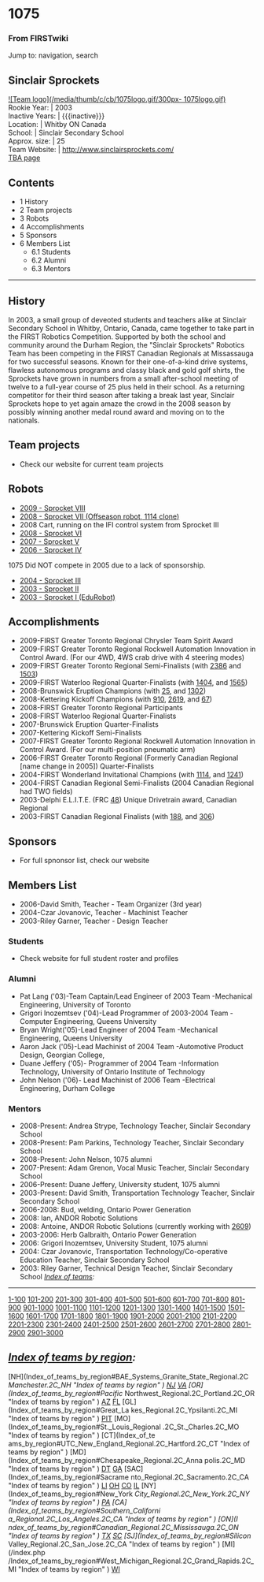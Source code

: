 # 1075

### From FIRSTwiki

Jump to: navigation, search

Sinclair Sprockets  
---  
[![Team logo](/media/thumb/c/cb/1075logo.gif/300px-
1075logo.gif)](Image:1075logo.gif "Team logo" )  
Rookie Year: | 2003  
Inactive Years: | {{{inactive}}}  
Location: | Whitby ON Canada  
School: | Sinclair Secondary School  
Approx. size: | 25  
Team Website: | <http://www.sinclairsprockets.com/>  
[TBA page](http://www.thebluealliance.net/tbatv/team.php?team=1075
"http://www.thebluealliance.net/tbatv/team.php?team=1075" )  
  
  

## Contents

  * 1 History
  * 2 Team projects
  * 3 Robots
  * 4 Accomplishments
  * 5 Sponsors
  * 6 Members List
    * 6.1 Students
    * 6.2 Alumni
    * 6.3 Mentors  
---  
  

## History

In 2003, a small group of deveoted students and teachers alike at Sinclair
Secondary School in Whitby, Ontario, Canada, came together to take part in the
FIRST Robotics Competition. Supported by both the school and community around
the Durham Region, the "Sinclair Sprockets" Robotics Team has been competing
in the FIRST Canadian Regionals at Missassauga for two successful seasons.
Known for their one-of-a-kind drive systems, flawless autonomous programs and
classy black and gold golf shirts, the Sprockets have grown in numbers from a
small after-school meeting of twelve to a full-year course of 25 plus held in
their school. As a returning competitor for their third season after taking a
break last year, Sinclair Sprockets hope to yet again amaze the crowd in the
2008 season by possibly winning another medal round award and moving on to the
nationals.


## Team projects

  * Check our website for current team projects 


## Robots

  * [2009 - Sprocket VIII](/index.php?title=1075_in_2009&action=edit "1075 in 2009" )
  * [2008 - Sprocket VII (Offseason robot, 1114 clone)](/index.php?title=1075_in_2008&action=edit "1075 in 2008" )
  * 2008 Cart, running on the IFI control system from Sprocket III 
  * [2008 - Sprocket VI](/index.php?title=1075_in_2008&action=edit "1075 in 2008" )
  * [2007 - Sprocket V](/index.php?title=1075_in_2007&action=edit "1075 in 2007" )
  * [2006 - Sprocket IV](/index.php?title=1075_in_2006&action=edit "1075 in 2006" )

1075 Did NOT compete in 2005 due to a lack of sponsorship.

  * [2004 - Sprocket III](1075_in_2004#Robot "1075 in 2004" )
  * [2003 - Sprocket II](1075_in_2003#Robot "1075 in 2003" )
  * [2003 - Sprocket I (EduRobot)](1075_in_2003#Robot "1075 in 2003" )


## Accomplishments

  * 2009-FIRST Greater Toronto Regional Chrysler Team Spirit Award 
  * 2009-FIRST Greater Toronto Regional Rockwell Automation Innovation in Control Award. (For our 4WD, 4WS crab drive with 4 steering modes) 
  * 2009-FIRST Greater Toronto Regional Semi-Finalists (with [2386](/index.php?title=2386&action=edit "2386" ) and [1503](1503 "1503" )) 
  * 2009-FIRST Waterloo Regional Quarter-Finalists (with [1404](1404 "1404" ), and [1565](1565 "1565" )) 
  * 2008-Brunswick Eruption Champions (with [25](25 "25" ), and [1302](1302 "1302" )) 
  * 2008-Kettering Kickoff Champions (with [910](910 "910" ), [2619](2619 "2619" ), and [67](67 "67" )) 
  * 2008-FIRST Greater Toronto Regional Participants 
  * 2008-FIRST Waterloo Regional Quarter-Finalists 
  * 2007-Brunswick Eruption Quarter-Finalists 
  * 2007-Kettering Kickoff Semi-Finalists 
  * 2007-FIRST Greater Toronto Regional Rockwell Automation Innovation in Control Award. (For our multi-position pneumatic arm) 
  * 2006-FIRST Greater Toronto Regional (Formerly Canadian Regional [name change in 2005]) Quarter-Finalists 
  * 2004-FIRST Wonderland Invitational Champions (with [1114](1114 "1114" ), and [1241](1241 "1241" )) 
  * 2004-FIRST Canadian Regional Semi-Finalists (2004 Canadian Regional had TWO fields) 
  * 2003-Delphi E.L.I.T.E. (FRC [48](48 "48" )) Unique Drivetrain award, Canadian Regional 
  * 2003-FIRST Canadian Regional Finalists (with [188](188 "188" ), and [306](306 "306" )) 


## Sponsors

  * For full spnonsor list, check our website 


## Members List

  * 2006-David Smith, Teacher - Team Organizer (3rd year) 
  * 2004-Czar Jovanovic, Teacher - Machinist Teacher 
  * 2003-Riley Garner, Teacher - Design Teacher 


### Students

  * Check website for full student roster and profiles 


### Alumni

  * Pat Lang ('03)-Team Captain/Lead Engineer of 2003 Team -Mechanical Engineering, University of Toronto 
  * Grigori Inozemtsev ('04)-Lead Programmer of 2003-2004 Team -Computer Engineering, Queens University 
  * Bryan Wright('05)-Lead Engineer of 2004 Team -Mechanical Engineering, Queens University 
  * Aaron Jack ('05)-Lead Machinist of 2004 Team -Automotive Product Design, Georgian College, 
  * Duane Jeffery ('05)- Programmer of 2004 Team -Information Technology, University of Ontario Institute of Technology 
  * John Nelson ('06)- Lead Machinist of 2006 Team -Electrical Engineering, Durham College 


### Mentors

  * 2008-Present: Andrea Strype, Technology Teacher, Sinclair Secondary School 
  * 2008-Present: Pam Parkins, Technology Teacher, Sinclair Secondary School 
  * 2008-Present: John Nelson, 1075 alumni 
  * 2007-Present: Adam Grenon, Vocal Music Teacher, Sinclair Secondary School 
  * 2006-Present: Duane Jeffery, University student, 1075 alumni 
  * 2003-Present: David Smith, Transportation Technology Teacher, Sinclair Secondary School 
  * 2006-2008: Bud, welding, Ontario Power Generation 
  * 2008: Ian, ANDOR Robotic Solutions 
  * 2008: Antoine, ANDOR Robotic Solutions (currently working with [2609](2609 "2609" )) 
  * 2003-2006: Herb Galbraith, Ontario Power Generation 
  * 2006: Grigori Inozemtsev, University Student, 1075 alumni 
  * 2004: Czar Jovanovic, Transportation Technology/Co-operative Education Teacher, Sinclair Secondary School 
  * 2003: Riley Garner, Technical Design Teacher, Sinclair Secondary School 
_[Index of teams](Index_of_teams "Index of teams" ):_  
---  
  
[1-100](Index_of_teams#1-100 "Index of teams" )
[101-200](Index_of_teams#101-200 "Index of teams" )
[201-300](Index_of_teams#201-300 "Index of teams" )
[301-400](Index_of_teams#301-400 "Index of teams" )
[401-500](Index_of_teams#401-500 "Index of teams" )
[501-600](Index_of_teams#501-600 "Index of teams" )
[601-700](Index_of_teams#601-700 "Index of teams" )
[701-800](Index_of_teams#701-800 "Index of teams" )
[801-900](Index_of_teams#801-900 "Index of teams" )
[901-1000](Index_of_teams#901-1000 "Index of teams" )
[1001-1100](Index_of_teams#1001-1100 "Index of teams" )
[1101-1200](Index_of_teams#1101-1200 "Index of teams" )
[1201-1300](Index_of_teams#1201-1300 "Index of teams" )
[1301-1400](Index_of_teams#1301-1400 "Index of teams" )
[1401-1500](Index_of_teams#1401-1500 "Index of teams" )
[1501-1600](Index_of_teams#1501-1600 "Index of teams" )
[1601-1700](Index_of_teams#1601-1700 "Index of teams" )
[1701-1800](Index_of_teams#1701-1800 "Index of teams" )
[1801-1900](Index_of_teams#1801-1900 "Index of teams" )
[1901-2000](Index_of_teams#1901-2000 "Index of teams" )
[2001-2100](Index_of_teams#2001-2100 "Index of teams" )
[2101-2200](Index_of_teams#2101-2200 "Index of teams" )
[2201-2300](Index_of_teams#2201-2300 "Index of teams" )
[2301-2400](Index_of_teams#2301-2400 "Index of teams" )
[2401-2500](Index_of_teams#2401-2500 "Index of teams" )
[2501-2600](Index_of_teams#2501-2600 "Index of teams" )
[2601-2700](Index_of_teams#2601-2700 "Index of teams" )
[2701-2800](Index_of_teams#2701-2800 "Index of teams" )
[2801-2900](Index_of_teams#2801-2900 "Index of teams" )
[2901-3000](Index_of_teams#2901-3000 "Index of teams" )  
  
_[Index of teams by region](Index_of_teams_by_region "Index of
teams by region" ):_  
---  
  
[NH](Index_of_teams_by_region#BAE_Systems_Granite_State_Regional.2C
_Manchester.2C_NH "Index of teams by region" )
[NJ](Index_of_teams_by_region#New_Jersey_Regional.2C_Trenton.2C_NJ
"Index of teams by region" )
[VA](Index_of_teams_by_region#NASA.2FVCU_Regional.2C_Richmond.2C_VA
"Index of teams by region" ) [OR](Index_of_teams_by_region#Pacific_
Northwest_Regional.2C_Portland.2C_OR "Index of teams by region" )
[AZ](Index_of_teams_by_region#Arizona_Regional.2C_Phoenix.2C_AZ
"Index of teams by region" )
[FL](Index_of_teams_by_region#Florida_Regional.2C_Orlando.2C_FL
"Index of teams by region" ) [GL](Index_of_teams_by_region#Great_La
kes_Regional.2C_Ypsilanti.2C_MI "Index of teams by region" ) [PIT](
Index_of_teams_by_region#Pittsburgh_Regional.2C_Pittsburgh.2C_PA "Index of
teams by region" ) [MO](Index_of_teams_by_region#St._Louis_Regional
.2C_St._Charles.2C_MO "Index of teams by region" ) [CT](Index_of_te
ams_by_region#UTC_New_England_Regional.2C_Hartford.2C_CT "Index of teams by
region" ) [MD](Index_of_teams_by_region#Chesapeake_Regional.2C_Anna
polis.2C_MD "Index of teams by region" )
[DT](Index_of_teams_by_region#Detroit_Regional.2C_Detroit.2C_MI
"Index of teams by region" )
[GA](Index_of_teams_by_region#Peachtree_Regional.2C_Duluth.2C_GA
"Index of teams by region" ) [SAC](Index_of_teams_by_region#Sacrame
nto_Regional.2C_Sacramento.2C_CA "Index of teams by region" ) [LI](
Index_of_teams_by_region#SBPLI_Long_Island_Regional.2C_Brentwood.2C_NY "Index
of teams by region" )
[OH](Index_of_teams_by_region#Buckeye_Regional.2C_Cleveland.2C_OH
"Index of teams by region" )
[CO](Index_of_teams_by_region#Colorado_Regional.2C_Denver.2C_CO
"Index of teams by region" )
[IL](Index_of_teams_by_region#Midwest_Regional.2C_Evanston.2C_IL
"Index of teams by region" ) [NY](Index_of_teams_by_region#New_York
_City_Regional.2C_New_York.2C_NY "Index of teams by region" ) [PA](
Index_of_teams_by_region#Philadelphia_Regional.2C_Philadelphia.2C_PA "Index of
teams by region" ) [CA](Index_of_teams_by_region#Southern_Californi
a_Regional.2C_Los_Angeles.2C_CA "Index of teams by region" ) [ON](I
ndex_of_teams_by_region#Canadian_Regional.2C_Mississauga.2C_ON "Index of teams
by region" )
[TX](Index_of_teams_by_region#Lone_Star_Regional.2C_Houston.2C_TX
"Index of teams by region" )
[SC](Index_of_teams_by_region#Palmetto_Regional.2C_Columbia.2C_SC
"Index of teams by region" ) [SJ](Index_of_teams_by_region#Silicon_
Valley_Regional.2C_San_Jose.2C_CA "Index of teams by region" ) [MI](/index.php
/Index_of_teams_by_region#West_Michigan_Regional.2C_Grand_Rapids.2C_MI "Index
of teams by region" )
[WI](Index_of_teams_by_region#Wisconsin_Regional.2C_Milwaukee.2C_WI
"Index of teams by region" )  
  
